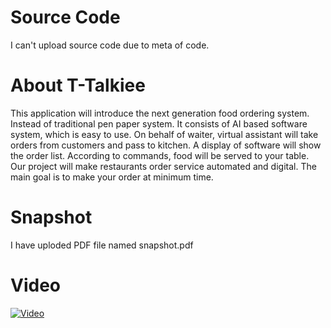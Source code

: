 # Source Code
I can't upload source code due to meta of code.

# About T-Talkiee
This application will introduce the next generation food ordering system. Instead of traditional pen paper system. It consists of AI based software system, which is easy to use. On behalf of waiter, virtual assistant will take orders from customers and pass to kitchen. A display of software will show the order list. According to commands, food will be served to your table. Our project will make restaurants order service automated and digital. The main goal is to make your order at minimum time.

# Snapshot
I have uploded PDF file named snapshot.pdf

# Video
[![Video](Abc.png)](Video.mp4)

